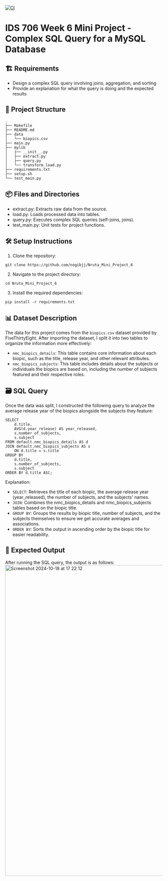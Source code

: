 [![CI](https://github.com/nogibjj/Nruta_Mini_Project_6/actions/workflows/cicd.yml/badge.svg)](https://github.com/nogibjj/Nruta_Mini_Project_6/actions/workflows/cicd.yml)

# IDS 706 Week 6 Mini Project - Complex SQL Query for a MySQL Database

## 🏗️ Requirements
- Design a complex SQL query involving joins, aggregation, and sorting
- Provide an explanation for what the query is doing and the expected results

## 📂 Project Structure
```
.
├── Makefile
├── README.md
├── data
│   └── biopics.csv
├── main.py
├── mylib
│   ├── __init__.py
│   ├── extract.py
│   ├── query.py
│   └── transform_load.py
├── requirements.txt
├── setup.sh
└── test_main.py
```

## 📦 Files and Directories
- extract.py: Extracts raw data from the source.
- load.py: Loads processed data into tables.
- query.py: Executes complex SQL queries (self-joins, joins).
- test_main.py: Unit tests for project functions.

## 🛠️ Setup Instructions
1. Clone the repository:
```
git clone https://github.com/nogibjj/Nruta_Mini_Project_6
```

2. Navigate to the project directory:
```
cd Nruta_Mini_Project_6
```

3. Install the required dependencies:
```
pip install -r requirements.txt
```

## 📊 Dataset Description
The data for this project comes from the `biopics.csv` dataset provided by FiveThirtyEight. After importing the dataset, I split it into two tables to organize the information more effectively:

- `nmc_biopics_details`: This table contains core information about each biopic, such as the title, release year, and other relevant attributes.
- `nmc_biopics_subjects`: This table includes details about the subjects or individuals the biopics are based on, including the number of subjects featured and their respective roles.

## 🗃️ SQL Query
Once the data was split, I constructed the following query to analyze the average release year of the biopics alongside the subjects they feature:

```
SELECT 
    d.title, 
    AVG(d.year_release) AS year_released, 
    s.number_of_subjects, 
    s.subject
FROM default.nmc_biopics_details AS d
JOIN default.nmc_biopics_subjects AS s 
    ON d.title = s.title
GROUP BY 
    d.title, 
    s.number_of_subjects, 
    s.subject
ORDER BY d.title ASC;
```

Explanation:
- `SELECT`: Retrieves the title of each biopic, the average release year (year_released), the number of subjects, and the subjects' names.
- `JOIN`: Combines the nmc_biopics_details and nmc_biopics_subjects tables based on the biopic title.
- `GROUP BY`: Groups the results by biopic title, number of subjects, and the subjects themselves to ensure we get accurate averages and associations.
- `ORDER BY`: Sorts the output in ascending order by the biopic title for easier readability.

## 🎯 Expected Output
After running the SQL query, the output is as follows:
<img width="990" alt="Screenshot 2024-10-18 at 17 22 12" src="https://github.com/user-attachments/assets/7a4959f4-840b-47d4-af08-f7c234d0595d">
